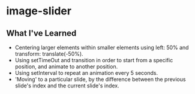 # image-slider

## What I've Learned

- Centering larger elements within smaller elements using left: 50% and transform: translate(-50%).
- Using setTimeOut and transition in order to start from a specific position, and animate to another position.
- Using setInterval to repeat an animation every 5 seconds.
- 'Moving' to a particular slide, by the difference between the previous slide's index and the current slide's index.